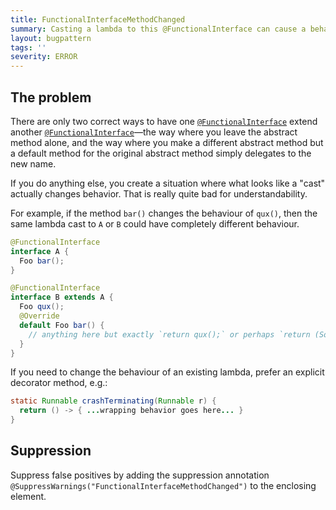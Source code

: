 ```yaml
---
title: FunctionalInterfaceMethodChanged
summary: Casting a lambda to this @FunctionalInterface can cause a behavior change from casting to a functional superinterface, which is surprising to users.  Prefer decorator methods to this surprising behavior.
layout: bugpattern
tags: ''
severity: ERROR
---
```


<!--
*** AUTO-GENERATED, DO NOT MODIFY ***
To make changes, edit the @BugPattern annotation or the explanation in docs/bugpattern.
-->


## The problem
There are only two correct ways to have one [`@FunctionalInterface`] extend
another [`@FunctionalInterface`]—the way where you leave the abstract method
alone, and the way where you make a different abstract method but a default
method for the original abstract method simply delegates to the new name.

If you do anything else, you create a situation where what looks like a "cast"
actually changes behavior. That is really quite bad for understandability.

For example, if the method `bar()` changes the behaviour of `qux()`, then the
same lambda cast to `A` or `B` could have completely different behaviour.

```java
@FunctionalInterface
interface A {
  Foo bar();
}

@FunctionalInterface
interface B extends A {
  Foo qux();
  @Override
  default Foo bar() {
    // anything here but exactly `return qux();` or perhaps `return (SomeType) qux();`
  }
}
```

If you need to change the behaviour of an existing lambda, prefer an explicit
decorator method, e.g.:

```java
static Runnable crashTerminating(Runnable r) {
  return () -> { ...wrapping behavior goes here... }
}
```

[`@FunctionalInterface`]: https://docs.oracle.com/javase/8/docs/api/java/lang/FunctionalInterface.html

## Suppression
Suppress false positives by adding the suppression annotation `@SuppressWarnings("FunctionalInterfaceMethodChanged")` to the enclosing element.
